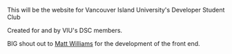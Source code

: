 This will be the website for Vancouver Island University's Developer Student Club

Created for and by VIU's DSC members.

BIG shout out to [Matt Williams](https://github.com/mattcoding4days) for the development of the front end.


